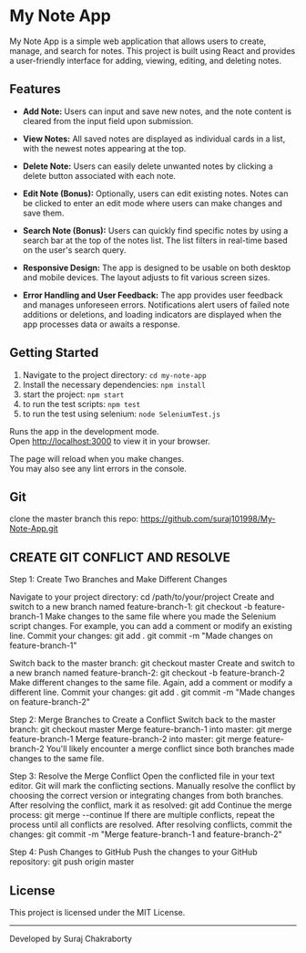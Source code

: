 # My Note App

My Note App is a simple web application that allows users to create, manage, and search for notes. This project is built using React and provides a user-friendly interface for adding, viewing, editing, and deleting notes.

## Features

- **Add Note:** Users can input and save new notes, and the note content is cleared from the input field upon submission.

- **View Notes:** All saved notes are displayed as individual cards in a list, with the newest notes appearing at the top.

- **Delete Note:** Users can easily delete unwanted notes by clicking a delete button associated with each note.

- **Edit Note (Bonus):** Optionally, users can edit existing notes. Notes can be clicked to enter an edit mode where users can make changes and save them.

- **Search Note (Bonus):** Users can quickly find specific notes by using a search bar at the top of the notes list. The list filters in real-time based on the user's search query.

- **Responsive Design:** The app is designed to be usable on both desktop and mobile devices. The layout adjusts to fit various screen sizes.

- **Error Handling and User Feedback:** The app provides user feedback and manages unforeseen errors. Notifications alert users of failed note additions or deletions, and loading indicators are displayed when the app processes data or awaits a response.

## Getting Started

1. Navigate to the project directory: `cd my-note-app`
2. Install the necessary dependencies: `npm install`
3. start the project: `npm start`
4. to run the test scripts: `npm test`
5. to run the test using selenium: `node SeleniumTest.js`

Runs the app in the development mode.\
Open [http://localhost:3000](http://localhost:3000) to view it in your browser.

The page will reload when you make changes.\
You may also see any lint errors in the console.

## Git
clone the master branch this repo: https://github.com/suraj101998/My-Note-App.git

## CREATE GIT CONFLICT AND RESOLVE
Step 1: Create Two Branches and Make Different Changes

Navigate to your project directory: cd /path/to/your/project
Create and switch to a new branch named feature-branch-1: git checkout -b feature-branch-1
Make changes to the same file where you made the Selenium script changes. For example, you can add a comment or modify an existing line.
Commit your changes: git add .
git commit -m "Made changes on feature-branch-1"


Switch back to the master branch: git checkout master
Create and switch to a new branch named feature-branch-2: git checkout -b feature-branch-2
Make different changes to the same file. Again, add a comment or modify a different line.
Commit your changes: git add .
git commit -m "Made changes on feature-branch-2"


Step 2: Merge Branches to Create a Conflict
Switch back to the master branch: git checkout master
Merge feature-branch-1 into master: git merge feature-branch-1
Merge feature-branch-2 into master: git merge feature-branch-2
You'll likely encounter a merge conflict since both branches made changes to the same file.

Step 3: Resolve the Merge Conflict
Open the conflicted file in your text editor. Git will mark the conflicting sections.
Manually resolve the conflict by choosing the correct version or integrating changes from both branches.
After resolving the conflict, mark it as resolved: git add <conflicted-file>
Continue the merge process: git merge --continue
If there are multiple conflicts, repeat the process until all conflicts are resolved.
After resolving conflicts, commit the changes: git commit -m "Merge feature-branch-1 and feature-branch-2"

Step 4: Push Changes to GitHub
Push the changes to your GitHub repository: git push origin master

## License

This project is licensed under the MIT License.

---

Developed by Suraj Chakraborty
